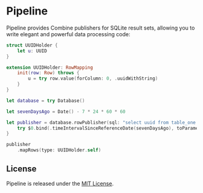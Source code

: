 # Pipeline

Pipeline provides Combine publishers for SQLite result sets, allowing you to write elegant and powerful data processing code:

```swift
struct UUIDHolder {
	let u: UUID
}

extension UUIDHolder: RowMapping
	init(row: Row) throws {
		u = try row.value(forColumn: 0, .uuidWithString)
	}
}

let database = try Database()

let sevenDaysAgo = Date() - 7 * 24 * 60 * 60

let publisher = database.rowPublisher(sql: "select uuid from table_one where date >= ?;") {
	try $0.bind(.timeIntervalSinceReferenceDate(sevenDaysAgo), toParameter: 1)
}

publisher
	.mapRows(type: UUIDHolder.self)
```

## License

Pipeline is released under the [MIT License](https://github.com/sbooth/Pipeline/blob/master/LICENSE.txt).
